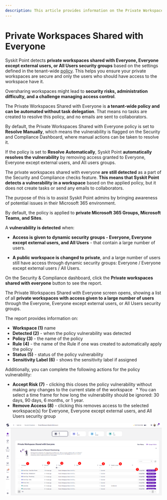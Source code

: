 ```yaml
---
description: This article provides information on the Private Workspaces Shared with Everyone report.
---
```


# Private Workspaces Shared with Everyone

Syskit Point detects **private workspaces shared with Everyone, Everyone except external users, or All Users security groups** based on the settings defined in the tenant-wide [policy](../automated-workflows/private-workspaces-shared-with-everyone-admin.md). This helps you ensure your private workspaces are secure and only the users who should have access to the workspace have it. 

Oversharing workspaces might lead to **security risks, administration difficulty, and a challenge managing access control**.

The Private Workspaces Shared with Everyone is **a tenant-wide policy and can be automated without task delegation**. That means no tasks are created to resolve this policy, and no emails are sent to collaborators. 

By default, the Private Workspaces Shared with Everyone policy is set to **Resolve Manually**, which means the vulnerability is flagged on the Security and Compliance Dashboard, where manual actions can be taken to resolve it. 

If the policy is set to **Resolve Automatically**, Syskit Point **automatically resolves the vulnerability** by removing access granted to Everyone, Everyone except external users, and All users groups. 

The private workspaces shared with everyone **are still detected** as a part of the Security and Compliance checks feature. **This means that Syskit Point detects a vulnerability in a workspace** based on the applied policy, but it does not create tasks or send any emails to collaborators. 

The purpose of this is to assist Syskit Point admins by
bringing awareness of potential issues in their Microsoft 365 environment. 

By default, the policy is applied to **private Microsoft 365 Groups, Microsoft Teams, and Sites**. 

A **vulnerability is detected** when:

* **Access is given to dynamic security groups - Everyone, Everyone except external users, and All Users** - that contain a large number of users. 

* **A public workspace is changed to private**, and a large number of users still have access through dynamic security groups: Everyone / Everyone except external users / All Users.

On the Security & Compliance dashboard, click the **Private workspaces shared with everyone** button to see the report.

The Private Workspaces Shared with Everyone screen opens, showing a list of all **private workspaces with access given to a large number of users** through the Everyone, Everyone except external users, or All Users security groups.

The report provides information on:
* **Workspace (1)** name
* **Detected (2)** - when the policy vulnerability was detected
* **Policy (3)** - the name of the policy
* **Rule (4)** - the name of the Rule if one was created to automatically apply the policy
* **Status (5)** - status of the policy vulnerability
* **Sensitivity Label (6)** - shows the sensitivity label if assigned

Additionally, you can complete the following actions for the policy vulnerability:
* **Accept Risk (7)** - clicking this closes the policy vulnerability without making any changes to the current state of the workspace 
  * You can select a time frame for how long the vulnerability should be ignored: 30 days, 90 days, 6 months, or 1 year. 
* **Remove Access (8)** - clicking this removes access to the selected workspace(s) for Everyone, Everyone except external users, and All Users security group

![Private Workspaces Shared with Everyone](../../.gitbook/assets/security-compliance-checks-private-workspaces-everyone.png)
